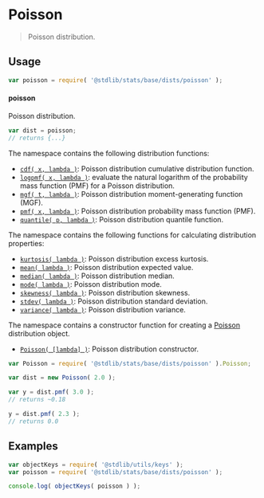 <!--

@license Apache-2.0

Copyright (c) 2018 The Stdlib Authors.

Licensed under the Apache License, Version 2.0 (the "License");
you may not use this file except in compliance with the License.
You may obtain a copy of the License at

   http://www.apache.org/licenses/LICENSE-2.0

Unless required by applicable law or agreed to in writing, software
distributed under the License is distributed on an "AS IS" BASIS,
WITHOUT WARRANTIES OR CONDITIONS OF ANY KIND, either express or implied.
See the License for the specific language governing permissions and
limitations under the License.

-->

# Poisson

> Poisson distribution.

<section class="usage">

## Usage

```javascript
var poisson = require( '@stdlib/stats/base/dists/poisson' );
```

#### poisson

Poisson distribution.

```javascript
var dist = poisson;
// returns {...}
```

The namespace contains the following distribution functions:

<!-- <toc pattern="*+(cdf|pmf|mgf|quantile)*"> -->

<div class="namespace-toc">

-   <span class="signature">[`cdf( x, lambda )`][@stdlib/stats/base/dists/poisson/cdf]</span><span class="delimiter">: </span><span class="description">Poisson distribution cumulative distribution function.</span>
-   <span class="signature">[`logpmf( x, lambda )`][@stdlib/stats/base/dists/poisson/logpmf]</span><span class="delimiter">: </span><span class="description">evaluate the natural logarithm of the probability mass function (PMF) for a Poisson distribution.</span>
-   <span class="signature">[`mgf( t, lambda )`][@stdlib/stats/base/dists/poisson/mgf]</span><span class="delimiter">: </span><span class="description">Poisson distribution moment-generating function (MGF).</span>
-   <span class="signature">[`pmf( x, lambda )`][@stdlib/stats/base/dists/poisson/pmf]</span><span class="delimiter">: </span><span class="description">Poisson distribution probability mass function (PMF).</span>
-   <span class="signature">[`quantile( p, lambda )`][@stdlib/stats/base/dists/poisson/quantile]</span><span class="delimiter">: </span><span class="description">Poisson distribution quantile function.</span>

</div>

<!-- </toc> -->

The namespace contains the following functions for calculating distribution properties:

<!-- <toc pattern="*+(entropy|kurtosis|mean|median|mode|skewness|stdev|variance)*"> -->

<div class="namespace-toc">

-   <span class="signature">[`kurtosis( lambda )`][@stdlib/stats/base/dists/poisson/kurtosis]</span><span class="delimiter">: </span><span class="description">Poisson distribution excess kurtosis.</span>
-   <span class="signature">[`mean( lambda )`][@stdlib/stats/base/dists/poisson/mean]</span><span class="delimiter">: </span><span class="description">Poisson distribution expected value.</span>
-   <span class="signature">[`median( lambda )`][@stdlib/stats/base/dists/poisson/median]</span><span class="delimiter">: </span><span class="description">Poisson distribution median.</span>
-   <span class="signature">[`mode( lambda )`][@stdlib/stats/base/dists/poisson/mode]</span><span class="delimiter">: </span><span class="description">Poisson distribution mode.</span>
-   <span class="signature">[`skewness( lambda )`][@stdlib/stats/base/dists/poisson/skewness]</span><span class="delimiter">: </span><span class="description">Poisson distribution skewness.</span>
-   <span class="signature">[`stdev( lambda )`][@stdlib/stats/base/dists/poisson/stdev]</span><span class="delimiter">: </span><span class="description">Poisson distribution standard deviation.</span>
-   <span class="signature">[`variance( lambda )`][@stdlib/stats/base/dists/poisson/variance]</span><span class="delimiter">: </span><span class="description">Poisson distribution variance.</span>

</div>

<!-- </toc> -->

The namespace contains a constructor function for creating a [Poisson][poisson-distribution] distribution object.

<!-- <toc pattern="*ctor*"> -->

<div class="namespace-toc">

-   <span class="signature">[`Poisson( [lambda] )`][@stdlib/stats/base/dists/poisson/ctor]</span><span class="delimiter">: </span><span class="description">Poisson distribution constructor.</span>

</div>

<!-- </toc> -->

```javascript
var Poisson = require( '@stdlib/stats/base/dists/poisson' ).Poisson;

var dist = new Poisson( 2.0 );

var y = dist.pmf( 3.0 );
// returns ~0.18

y = dist.pmf( 2.3 );
// returns 0.0
```

</section>

<!-- /.usage -->

<section class="examples">

## Examples

<!-- TODO: better examples -->

<!-- eslint no-undef: "error" -->

```javascript
var objectKeys = require( '@stdlib/utils/keys' );
var poisson = require( '@stdlib/stats/base/dists/poisson' );

console.log( objectKeys( poisson ) );
```

</section>

<!-- /.examples -->

<section class="links">

[poisson-distribution]: https://en.wikipedia.org/wiki/Poisson_distribution

<!-- <toc-links> -->

[@stdlib/stats/base/dists/poisson/ctor]: https://www.npmjs.com/package/@stdlib/stats/tree/main/base/dists/poisson/ctor

[@stdlib/stats/base/dists/poisson/kurtosis]: https://www.npmjs.com/package/@stdlib/stats/tree/main/base/dists/poisson/kurtosis

[@stdlib/stats/base/dists/poisson/mean]: https://www.npmjs.com/package/@stdlib/stats/tree/main/base/dists/poisson/mean

[@stdlib/stats/base/dists/poisson/median]: https://www.npmjs.com/package/@stdlib/stats/tree/main/base/dists/poisson/median

[@stdlib/stats/base/dists/poisson/mode]: https://www.npmjs.com/package/@stdlib/stats/tree/main/base/dists/poisson/mode

[@stdlib/stats/base/dists/poisson/skewness]: https://www.npmjs.com/package/@stdlib/stats/tree/main/base/dists/poisson/skewness

[@stdlib/stats/base/dists/poisson/stdev]: https://www.npmjs.com/package/@stdlib/stats/tree/main/base/dists/poisson/stdev

[@stdlib/stats/base/dists/poisson/variance]: https://www.npmjs.com/package/@stdlib/stats/tree/main/base/dists/poisson/variance

[@stdlib/stats/base/dists/poisson/cdf]: https://www.npmjs.com/package/@stdlib/stats/tree/main/base/dists/poisson/cdf

[@stdlib/stats/base/dists/poisson/logpmf]: https://www.npmjs.com/package/@stdlib/stats/tree/main/base/dists/poisson/logpmf

[@stdlib/stats/base/dists/poisson/mgf]: https://www.npmjs.com/package/@stdlib/stats/tree/main/base/dists/poisson/mgf

[@stdlib/stats/base/dists/poisson/pmf]: https://www.npmjs.com/package/@stdlib/stats/tree/main/base/dists/poisson/pmf

[@stdlib/stats/base/dists/poisson/quantile]: https://www.npmjs.com/package/@stdlib/stats/tree/main/base/dists/poisson/quantile

<!-- </toc-links> -->

</section>

<!-- /.links -->
